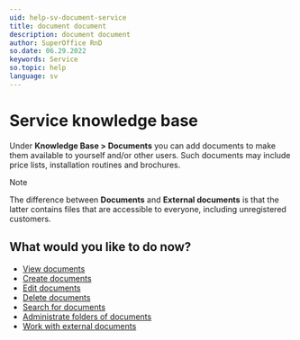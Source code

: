 ```yaml
---
uid: help-sv-document-service
title: document document
description: document document
author: SuperOffice RnD
so.date: 06.29.2022
keywords: Service
so.topic: help
language: sv
---
```


# Service knowledge base

Under **Knowledge Base > Documents** you can add documents to make them available to yourself and/or other users. Such documents may include price lists, installation routines and brochures.

> [!NOTE]
> The difference between **Documents** and **External documents** is that the latter contains files that are accessible to everyone, including unregistered customers.

## What would you like to do now?

* [View documents][2]
* [Create documents][3]
* [Edit documents][4]
* [Delete documents][5]
* [Search for documents][6]
* [Administrate folders of documents][7]
* [Work with external documents][1]

<!-- Referenced links -->
[1]: ../../../request/learn/external-document.md
[2]: view.md
[3]: create.md
[4]: edit.md
[5]: delete.md
[6]: find.md
[7]: manage-folders.md

<!-- Referenced images -->

